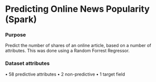# Predicting Online News Popularity (Spark)

### Purpose 
Predict the number of shares of an online article, based on a number of attributes. This was done using a Random Forrest Regressor.

### Dataset attributes
•	58 predictive attributes
•	2 non-predictive
•	1 target field
